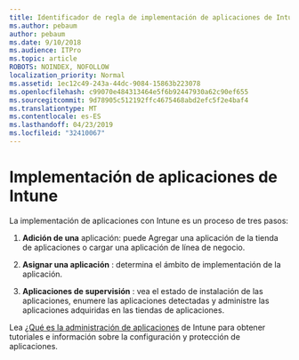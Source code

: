 ```yaml
---
title: Identificador de regla de implementación de aplicaciones de Intune 991
ms.author: pebaum
author: pebaum
ms.date: 9/10/2018
ms.audience: ITPro
ms.topic: article
ROBOTS: NOINDEX, NOFOLLOW
localization_priority: Normal
ms.assetid: 1ec12c49-243a-44dc-9084-15863b223078
ms.openlocfilehash: c99070e484313464e5f6b92447930a62c90ef655
ms.sourcegitcommit: 9d78905c512192ffc4675468abd2efc5f2e4baf4
ms.translationtype: MT
ms.contentlocale: es-ES
ms.lasthandoff: 04/23/2019
ms.locfileid: "32410067"
---
```

# <a name="intune-app-deployment"></a>Implementación de aplicaciones de Intune

La implementación de aplicaciones con Intune es un proceso de tres pasos:
  
1. **Adición de una** aplicación: puede Agregar una aplicación de la tienda de aplicaciones o cargar una aplicación de línea de negocio. 
    
2. **Asignar una aplicación** : determina el ámbito de implementación de la aplicación. 
    
3. **Aplicaciones de supervisión** : vea el estado de instalación de las aplicaciones, enumere las aplicaciones detectadas y administre las aplicaciones adquiridas en las tiendas de aplicaciones. 
    
Lea [¿Qué es la administración de aplicaciones](https://docs.microsoft.com/intune/app-management) de Intune para obtener tutoriales e información sobre la configuración y protección de aplicaciones. 
  

